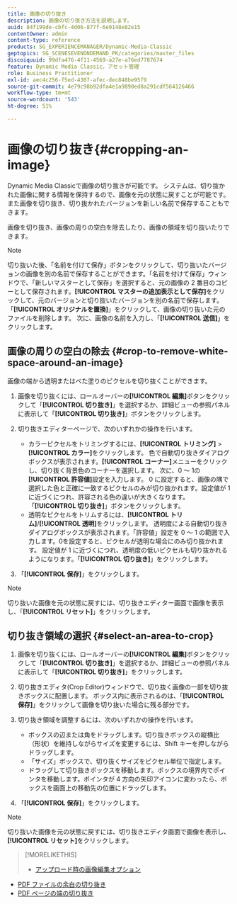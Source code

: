 ```yaml
---
title: 画像の切り抜き
description: 画像の切り抜き方法を説明します。
uuid: 84f199de-cbfc-4d06-877f-6e9148e82e15
contentOwner: admin
content-type: reference
products: SG_EXPERIENCEMANAGER/Dynamic-Media-Classic
geptopics: SG_SCENESEVENONDEMAND_PK/categories/master_files
discoiquuid: 99dfa476-4f11-4569-a27e-a76ed7787674
feature: Dynamic Media Classic，アセット管理
role: Business Practitioner
exl-id: aec4c256-f5ed-4307-afec-dec848be95f9
source-git-commit: 4e79c98b92dfa4e1a9890ed8a291cdf564126466
workflow-type: tm+mt
source-wordcount: '543'
ht-degree: 51%

---
```


# 画像の切り抜き{#cropping-an-image}

Dynamic Media Classicで画像の切り抜きが可能です。 システムは、切り抜かれた画像に関する情報を保持するので、画像を元の状態に戻すことが可能です。また画像を切り抜き、切り抜かれたバージョンを新しい名前で保存することもできます。

画像を切り抜き、画像の周りの空白を除去したり、画像の領域を切り抜いたりできます。

>[!NOTE]
>
>切り抜いた後、「名前を付けて保存」ボタンをクリックして、切り抜いたバージョンの画像を別の名前で保存することができます。「名前を付けて保存」ウィンドウで、「新しいマスターとして保存」を選択すると、元の画像の 2 番目のコピーとして保存されます。**[!UICONTROL マスターの追加表示として保存]**&#x200B;をクリックして、元のバージョンと切り抜いたバージョンを別の名前で保存します。 「**[!UICONTROL オリジナルを置換]**」をクリックして、画像の切り抜いた元のファイルを削除します。 次に、画像の名前を入力し、「**[!UICONTROL 送信]**」をクリックします。

## 画像の周りの空白の除去 {#crop-to-remove-white-space-around-an-image}

画像の端から透明またはべた塗りのピクセルを切り抜くことができます。

1. 画像を切り抜くには、ロールオーバーの&#x200B;**[!UICONTROL 編集]**&#x200B;ボタンをクリックして「**[!UICONTROL 切り抜き]**」を選択するか、詳細ビューの参照パネルに表示して「**[!UICONTROL 切り抜き]**」ボタンをクリックします。
1. 切り抜きエディターページで、次のいずれかの操作を行います。

   * カラーピクセルをトリミングするには、**[!UICONTROL トリミング]** > **[!UICONTROL カラー]**&#x200B;をクリックします。 色で自動切り抜きダイアログボックスが表示されます。**[!UICONTROL コーナー]**&#x200B;メニューをクリックし、切り抜く背景色のコーナーを選択します。 次に、0 ～ 1の&#x200B;**[!UICONTROL 許容値]**&#x200B;設定を入力します。 0 に設定すると、画像の隅で選択した色と正確に一致するピクセルのみが切り抜かれます。設定値が 1 に近づくにつれ、許容される色の違いが大きくなります。「**[!UICONTROL 切り抜き]**」ボタンをクリックします。
   * 透明なピクセルをトリムするには、**[!UICONTROL トリム]**/**[!UICONTROL 透明]**&#x200B;をクリックします。 透明度による自動切り抜きダイアログボックスが表示されます。「許容値」設定を 0 ～ 1 の範囲で入力します。0を設定すると、ピクセルが透明な場合にのみ切り抜かれます。 設定値が 1 に近づくにつれ、透明度の低いピクセルも切り抜かれるようになります。「**[!UICONTROL 切り抜き]**」をクリックします。

1. 「**[!UICONTROL 保存]**」をクリックします。

>[!NOTE]
>
>切り抜いた画像を元の状態に戻すには、切り抜きエディター画面で画像を表示し、「**[!UICONTROL リセット]**」をクリックします。

## 切り抜き領域の選択 {#select-an-area-to-crop}

1. 画像を切り抜くには、ロールオーバーの&#x200B;**[!UICONTROL 編集]**&#x200B;ボタンをクリックして「**[!UICONTROL 切り抜き]**」を選択するか、詳細ビューの参照パネルに表示して「**[!UICONTROL 切り抜き]**」をクリックします。

1. 切り抜きエディタ(Crop Editor)ウィンドウで、切り抜く画像の一部を切り抜きボックスに配置します。 ボックス内に表示されるのは、「**[!UICONTROL 保存]**」をクリックして画像を切り抜いた場合に残る部分です。
1. 切り抜き領域を調整するには、次のいずれかの操作を行います。

   * ボックスの辺または角をドラッグします。切り抜きボックスの縦横比（形状）を維持しながらサイズを変更するには、Shift キーを押しながらドラッグします。
   * 「サイズ」ボックスで、切り抜くサイズをピクセル単位で指定します。
   * ドラッグして切り抜きボックスを移動します。ボックスの境界内でポインタを移動します。ポインタが 4 方向の矢印アイコンに変わったら、ボックスを画面上の移動先の位置にドラッグします。

1. 「**[!UICONTROL 保存]**」をクリックします。

>[!NOTE]
>
>切り抜いた画像を元の状態に戻すには、切り抜きエディタ画面で画像を表示し、**[!UICONTROL リセット]**&#x200B;をクリックします。

>[!MORELIKETHIS]
>
>* [アップロード時の画像編集オプション](image-editing-options-upload.md#image-editing-options-at-upload)
* [PDF ファイルの余白の切り抜き](pdfs.md#cropping_white_space_from_a_pdf_file)
* [PDF ページの端の切り抜き](pdfs.md#cropping_from_the_sides_of_pdf_pages)


